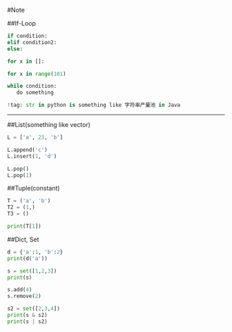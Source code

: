 #Note

##If-Loop
```python
if condition:
elif condition2:
else:

for x in []:

for x in range(101)

while condition:
   do something

!tag: str in python is something like 字符串产量池 in Java
```
---

##List(something like vector)
```python
L = ['a', 23, 'b']

L.append('c')
L.insert(1, 'd')

L.pop()
L.pop(1)
```

##Tuple(constant)
```python
T = ('a', 'b')
T2 = (1,)
T3 = ()

print(T[1])
```
##Dict, Set
```python
d = {'a':1, 'b':2}
print(d('a'))

s = set([1,2,3])
print(s)

s.add(4)
s.remove(2)

s2 = set([2,3,4])
print(s & s2)
print(s | s2)
```
